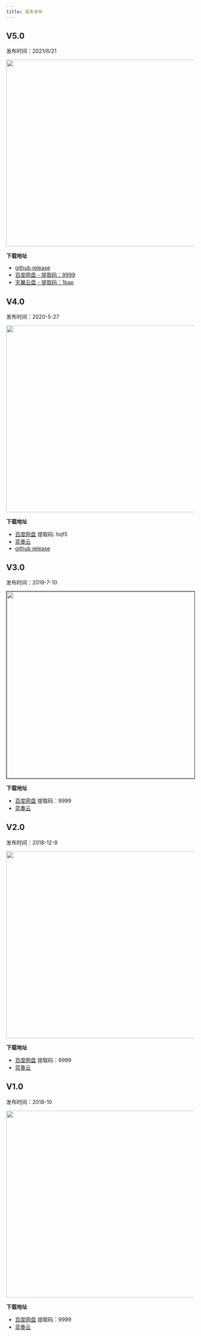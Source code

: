 ```yaml
---
title: 版本发布
---
```


## V5.0

发布时间：2021/6/21

<img width="700" height="500" src="https://gitee.com/unclezs/image-blog/raw/master/20210615113841.png"/>

**下载地址**
- [github release](https://github.com/unclezs/NovelHarvester/releases)
- [百度网盘 - 提取码：9999](https://pan.baidu.com/s/11a62y0v6uUzcVROKjS_-Rw) 
- [天翼云盘 - 提取码：1bap](https://cloud.189.cn/t/fEjiimNF7773) 


## V4.0

发布时间：2020-5-27

<img width="700" height="500" src="https://gitee.com/unclezs/image-blog/raw/master/20210615111535.png"/>

**下载地址**
- [百度网盘](https://pan.baidu.com/s/10NAn5lCQv7ObQ2MkkVtAAg) 提取码: hqf5
- [蓝奏云](https://uncle.lanzous.com/b0ibxcpe)
- [github release](https://github.com/unclezs/NovelHarvester/releases)

## V3.0

发布时间：2019-7-10

<img width="700" height="500" style="border: 1px solid black;" src="https://gitee.com/unclezs/image-blog/raw/master/20210615111148.png"/>

**下载地址**

- [百度网盘](https://pan.baidu.com/s/13XTc2KKhQoMl8MiBVtJQQQ ) 提取码：9999 
- [蓝奏云](https://uncle.lanzoui.com/i1TKTq7lwwd)


## V2.0

发布时间：2018-12-9

<img width="700" height="500" src="https://gitee.com/unclezs/image-blog/raw/master/20210615110520.png"/>

**下载地址**

- [百度网盘](https://pan.baidu.com/s/1CdYQpgFWyf_K2sc3cqVJVA) 提取码：9999 
- [蓝奏云](https://uncle.lanzoui.com/iQ6Ppq7lb1g)

## V1.0

发布时间：2018-10

<img width="700" height="500" src="https://gitee.com/unclezs/image-blog/raw/master/20210615105704.png"/>

**下载地址**

- [百度网盘](https://pan.baidu.com/s/1dvT3SiDtiTltSkwFwVPIOA) 提取码：9999 
- [蓝奏云](https://uncle.lanzoui.com/i0E2Rq7l2ub)